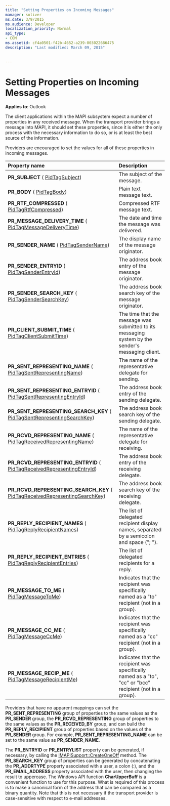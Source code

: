 ```yaml
---
title: "Setting Properties on Incoming Messages"
manager: soliver
ms.date: 3/9/2015
ms.audience: Developer
localization_priority: Normal
api_type:
- COM
ms.assetid: cf4a0501-f42b-4652-a239-003022686475
description: "Last modified: March 09, 2015"
 
 
---
```


# Setting Properties on Incoming Messages

  
  
**Applies to**: Outlook 
  
The client applications within the MAPI subsystem expect a number of properties in any received message. When the transport provider brings a message into MAPI, it should set these properties, since it is either the only process with the necessary information to do so, or is at least the best source of the information.
  
Providers are encouraged to set the values for all of these properties in incoming messages.
  
|**Property name**|**Description**|
|:-----|:-----|
|**PR_SUBJECT** ( [PidTagSubject](pidtagsubject-canonical-property.md))  <br/> |The subject of the message.  <br/> |
|**PR_BODY** ( [PidTagBody](pidtagbody-canonical-property.md))  <br/> |Plain text message text.  <br/> |
|**PR_RTF_COMPRESSED** ( [PidTagRtfCompressed](pidtagrtfcompressed-canonical-property.md))  <br/> |Compressed RTF message text.  <br/> |
|**PR_MESSAGE_DELIVERY_TIME** ( [PidTagMessageDeliveryTime](pidtagmessagedeliverytime-canonical-property.md))  <br/> |The date and time the message was delivered.  <br/> |
|**PR_SENDER_NAME** ( [PidTagSenderName](pidtagsendername-canonical-property.md))  <br/> |The display name of the message originator.  <br/> |
|**PR_SENDER_ENTRYID** ( [PidTagSenderEntryId](pidtagsenderentryid-canonical-property.md))  <br/> |The address book entry of the message originator.  <br/> |
|**PR_SENDER_SEARCH_KEY** ( [PidTagSenderSearchKey](pidtagsendersearchkey-canonical-property.md))  <br/> |The address book search key of the message originator.  <br/> |
|**PR_CLIENT_SUBMIT_TIME** ( [PidTagClientSubmitTime](pidtagclientsubmittime-canonical-property.md))  <br/> |The time that the message was submitted to its messaging system by the sender's messaging client.  <br/> |
|**PR_SENT_REPRESENTING_NAME** ( [PidTagSentRepresentingName](pidtagsentrepresentingname-canonical-property.md))  <br/> |The name of the representative delegate for sending.  <br/> |
|**PR_SENT_REPRESENTING_ENTRYID** ( [PidTagSentRepresentingEntryId](pidtagsentrepresentingentryid-canonical-property.md))  <br/> |The address book entry of the sending delegate.  <br/> |
|**PR_SENT_REPRESENTING_SEARCH_KEY** ( [PidTagSentRepresentingSearchKey](pidtagsentrepresentingsearchkey-canonical-property.md))  <br/> |The address book search key of the sending delegate.  <br/> |
|**PR_RCVD_REPRESENTING_NAME** ( [PidTagReceivedRepresentingName](pidtagreceivedrepresentingname-canonical-property.md))  <br/> |The name of the representative delegate for receiving.  <br/> |
|**PR_RCVD_REPRESENTING_ENTRYID** ( [PidTagReceivedRepresentingEntryId](pidtagreceivedrepresentingentryid-canonical-property.md))  <br/> |The address book entry of the receiving delegate.  <br/> |
|**PR_RCVD_REPRESENTING_SEARCH_KEY** ( [PidTagReceivedRepresentingSearchKey](pidtagreceivedrepresentingsearchkey-canonical-property.md))  <br/> |The address book search key of the receiving delegate.  <br/> |
|**PR_REPLY_RECIPIENT_NAMES** ( [PidTagReplyRecipientNames](pidtagreplyrecipientnames-canonical-property.md))  <br/> |The list of delegated recipient display names, separated by a semicolon and space ("; ").  <br/> |
|**PR_REPLY_RECIPIENT_ENTRIES** ( [PidTagReplyRecipientEntries](pidtagreplyrecipiententries-canonical-property.md))  <br/> |The list of delegated recipients for a reply.  <br/> |
|**PR_MESSAGE_TO_ME** ( [PidTagMessageToMe](pidtagmessagetome-canonical-property.md))  <br/> |Indicates that the recipient was specifically named as a "to" recipient (not in a group).  <br/> |
|**PR_MESSAGE_CC_ME** ( [PidTagMessageCcMe](pidtagmessageccme-canonical-property.md))  <br/> |Indicates that the recipient was specifically named as a "cc" recipient (not in a group).  <br/> |
|**PR_MESSAGE_RECIP_ME** ( [PidTagMessageRecipientMe](pidtagmessagerecipientme-canonical-property.md))  <br/> |Indicates that the recipient was specifically named as a "to", "cc" or "bcc" recipient (not in a group).  <br/> |
   
Providers that have no apparent mappings can set the **PR_SENT_REPRESENTING** group of properties to the same values as the **PR_SENDER** group, the **PR_RCVD_REPRESENTING** group of properties to the same values as the **PR_RECEIVED_BY** group, and can build the **PR_REPLY_RECIPIENT** group of properties based on the values of the **PR_SENDER** group. For example, **PR_SENT_REPRESENTING_NAME** can be set to the same value as **PR_SENDER_NAME**.
  
The **PR_ENTRYID** or **PR_ENTRYLIST** property can be generated, if necessary, by calling the [IMAPISupport::CreateOneOff](imapisupport-createoneoff.md) method. The **PR_SEARCH_KEY** group of properties can be generated by concatenating the **PR_ADDRTYPE** property associated with a user, a colon (:), and the **PR_EMAIL_ADDRESS** property associated with the user, then changing the result to uppercase. The Windows API function **CharUpperBuff** is a convenient function to use for this purpose. What is required of this process is to make a canonical form of the address that can be compared as a binary quantity. Note that this is not necessary if the transport provider is case-sensitive with respect to e-mail addresses. 
  

